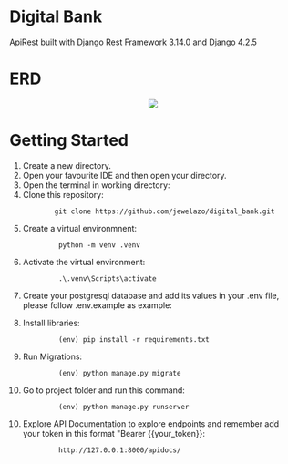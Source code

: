 # Digital Bank

ApiRest built with Django Rest Framework 3.14.0 and Django 4.2.5
# ERD
<p align="center">
           <img src="https://lucid.app/publicSegments/view/f56589fc-8908-4c80-9de7-cb3e682dfdb9/image.png"/>
</p>

# Getting Started
1) Create a new directory.
2) Open your favourite IDE and then open your directory. 
3) Open the terminal in working directory:
4) Clone this repository:
```
           git clone https://github.com/jewelazo/digital_bank.git
```
5) Create a virtual environmnent:
```
            python -m venv .venv
```
6) Activate the virtual environment:
```
            .\.venv\Scripts\activate
```
7) Create your postgresql database and add its values in your .env file, please follow .env.example as example:

8) Install libraries:
```
            (env) pip install -r requirements.txt
```
9) Run Migrations:
```
            (env) python manage.py migrate
```
10) Go to project folder and run this command:
```
            (env) python manage.py runserver
```
10) Explore API Documentation to explore endpoints and remember add your token in this format "Bearer {{your_token}}:
```
            http://127.0.0.1:8000/apidocs/
```
  
